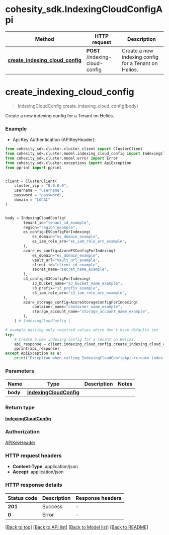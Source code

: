 # cohesity_sdk.IndexingCloudConfigApi


Method | HTTP request | Description
------------- | ------------- | -------------
[**create_indexing_cloud_config**](IndexingCloudConfigApi.md#create_indexing_cloud_config) | **POST** /indexing-cloud-config | Create a new indexing config for a Tenant on Helios.


# **create_indexing_cloud_config**
> IndexingCloudConfig create_indexing_cloud_config(body)

Create a new indexing config for a Tenant on Helios.

### Example

* Api Key Authentication (APIKeyHeader):
```python
from cohesity_sdk.cluster.cluster_client import ClusterClient
from cohesity_sdk.cluster.model.indexing_cloud_config import IndexingCloudConfig
from cohesity_sdk.cluster.model.error import Error
from cohesity_sdk.cluster.exceptions import ApiException
from pprint import pprint


client = ClusterClient(
	cluster_vip = "0.0.0.0",
	username = "username",
	password = "password",
	domain = "LOCAL"
)


body = IndexingCloudConfig(
        tenant_id="tenant_id_example",
        region="region_example",
        es_config=ESConfigForIndexing(
            es_domain="es_domain_example",
            es_iam_role_arn="es_iam_role_arn_example",
        ),
        azure_es_config=AzureESConfigForIndexing(
            es_domain="es_domain_example",
            vault_url="vault_url_example",
            client_id="client_id_example",
            secret_name="secret_name_example",
        ),
        s3_config=S3ConfigForIndexing(
            s3_bucket_name="s3_bucket_name_example",
            s3_prefix="s3_prefix_example",
            s3_iam_role_arn="s3_iam_role_arn_example",
        ),
        azure_storage_config=AzureStorageConfigForIndexing(
            container_name="container_name_example",
            storage_account_name="storage_account_name_example",
        ),
    ) # IndexingCloudConfig | 

# example passing only required values which don't have defaults set
try:
	# Create a new indexing config for a Tenant on Helios.
	api_response = client.indexing_cloud_config.create_indexing_cloud_config(body)
	pprint(api_response)
except ApiException as e:
	print("Exception when calling IndexingCloudConfigApi->create_indexing_cloud_config: %s\n" % e)
```


### Parameters

Name | Type | Description  | Notes
------------- | ------------- | ------------- | -------------
 **body** | [**IndexingCloudConfig**](IndexingCloudConfig.md)|  |

### Return type

[**IndexingCloudConfig**](IndexingCloudConfig.md)

### Authorization

[APIKeyHeader](../README.md#APIKeyHeader)

### HTTP request headers

 - **Content-Type**: application/json
 - **Accept**: application/json


### HTTP response details
| Status code | Description | Response headers |
|-------------|-------------|------------------|
**201** | Success |  -  |
**0** | Error |  -  |

[[Back to top]](#) [[Back to API list]](../README.md#documentation-for-api-endpoints) [[Back to Model list]](../README.md#documentation-for-models) [[Back to README]](../README.md)

